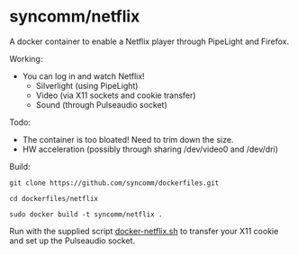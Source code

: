 # syncomm/netflix #

A docker container to enable a Netflix player through PipeLight and Firefox.

Working:

* You can log in and watch Netflix!
  * Silverlight (using PipeLight)
  * Video (via X11 sockets and cookie transfer)
  * Sound (through Pulseaudio socket) 

Todo:

* The container is too bloated! Need to trim down the size.
* HW acceleration (possibly through sharing /dev/video0 and /dev/dri)

Build:

`git clone https://github.com/syncomm/dockerfiles.git`

`cd dockerfiles/netflix`

`sudo docker build -t syncomm/netflix .`

Run with the supplied script [docker-netflix.sh](https://raw.githubusercontent.com/syncomm/dockerfiles/master/netflix/docker-netflix.sh) to transfer your X11 cookie and set up the Pulseaudio socket.

